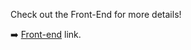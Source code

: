 Check out the Front-End for more details!

➡️ [Front-end](https://github.com/CaptMerica/meow-meow-beans-v2-front) link.